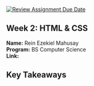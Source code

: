[![Review Assignment Due Date](https://classroom.github.com/assets/deadline-readme-button-22041afd0340ce965d47ae6ef1cefeee28c7c493a6346c4f15d667ab976d596c.svg)](https://classroom.github.com/a/qNZiFvbi)

## Week 2: HTML & CSS

**Name:** Rein Ezekiel Mahusay <br/>
**Program:** BS Computer Science <br/>
**Link:** <br/>

## Key Takeaways
